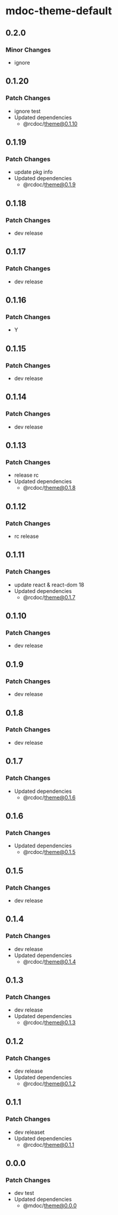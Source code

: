 # mdoc-theme-default

## 0.2.0

### Minor Changes

- ignore

## 0.1.20

### Patch Changes

- ignore test
- Updated dependencies
  - @rcdoc/theme@0.1.10

## 0.1.19

### Patch Changes

- update pkg info
- Updated dependencies
  - @rcdoc/theme@0.1.9

## 0.1.18

### Patch Changes

- dev release

## 0.1.17

### Patch Changes

- dev release

## 0.1.16

### Patch Changes

- Y

## 0.1.15

### Patch Changes

- dev release

## 0.1.14

### Patch Changes

- dev release

## 0.1.13

### Patch Changes

- release rc
- Updated dependencies
  - @rcdoc/theme@0.1.8

## 0.1.12

### Patch Changes

- rc release

## 0.1.11

### Patch Changes

- update react & react-dom 18
- Updated dependencies
  - @rcdoc/theme@0.1.7

## 0.1.10

### Patch Changes

- dev release

## 0.1.9

### Patch Changes

- dev release

## 0.1.8

### Patch Changes

- dev release

## 0.1.7

### Patch Changes

- Updated dependencies
  - @rcdoc/theme@0.1.6

## 0.1.6

### Patch Changes

- Updated dependencies
  - @rcdoc/theme@0.1.5

## 0.1.5

### Patch Changes

- dev release

## 0.1.4

### Patch Changes

- dev release
- Updated dependencies
  - @rcdoc/theme@0.1.4

## 0.1.3

### Patch Changes

- dev release
- Updated dependencies
  - @rcdoc/theme@0.1.3

## 0.1.2

### Patch Changes

- dev release
- Updated dependencies
  - @rcdoc/theme@0.1.2

## 0.1.1

### Patch Changes

- dev releaset
- Updated dependencies
  - @rcdoc/theme@0.1.1

## 0.0.0

### Patch Changes

- dev test
- Updated dependencies
  - @mdoc/theme@0.0.0
